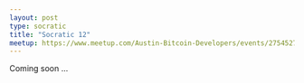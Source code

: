 ```yaml
---
layout: post
type: socratic
title: "Socratic 12"
meetup: https://www.meetup.com/Austin-Bitcoin-Developers/events/275452783
---
```


Coming soon ...

